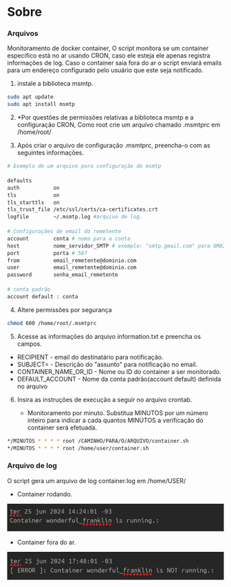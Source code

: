 # Sobre
### Arquivos
Monitoramento de docker container, O script monitora se um container especifico está no ar usando CRON, caso ele esteja ele apenas registra informações de log.
Caso o container saia fora do ar o script enviará emails para um endereço configurado pelo usuário que este seja notificado.

1. instale a biblioteca msmtp.

```bash
sudo apt update
sudo apt install msmtp
```

2. *Por questões de permissões relativas a biblioteca msmtp e a configuração CRON, Como root crie um arquivo chamado .msmtprc em /home/root/


3. Após criar o arquivo de configuração .msmtprc, preencha-o com as seguintes informações.

```bash
# Exemplo de um arquivo para configuração do msmtp

defaults
auth           on
tls            on
tls_starttls   on
tls_trust_file /etc/ssl/certs/ca-certificates.crt
logfile        ~/.msmtp.log #arquivo de log.

# Configurações de email do remetente
account        conta # noma para a conta
host           nome_servidor_SMTP # exemplo: "smtp.gmail.com" para GMAIL ou "smtp-mail.outlook.com" para MICROSOFT
port           porta # 587
from           email_remetente@dominio.com
user           email_remetente@dominio.com
password       senha_email_remetente

# conta padrão
account default : conta
```

4. Altere permissões por segurança

```bash
chmod 600 /home/root/.msmtprc
```

5. Acesse as informações do arquivo information.txt e preencha os campos.
- RECIPIENT - email do destinatário para notificação.
- SUBJECT= - Descrição do "assunto" para notificação no email.
- CONTAINER_NAME_OR_ID - Nome ou ID do container a ser monitorado.
- DEFAULT_ACCOUNT - Nome da conta padrão(account default) definida no arquivo 

6. Insira as instruções de execução a seguir no arquivo crontab.

    - Monitoramento por minuto. Substitua MINUTOS por um número inteiro para indicar a cada quantos MINUTOS a verificação do container será efetuada.

```bash
*/MINUTOS * * * * root /CAMINHO/PARA/O/ARQUIVO/container.sh
*/MINUTOS * * * * root /home/user/container.sh
```


### Arquivo de log
O script gera um arquivo de log container.log em /home/USER/
- Container rodando.

![log 2](https://github.com/alexandre-ns/Assets/blob/main/cron_container/log2.png)

- Container fora do ar.

![log 1](https://github.com/alexandre-ns/Assets/blob/main/cron_container/log1.png)